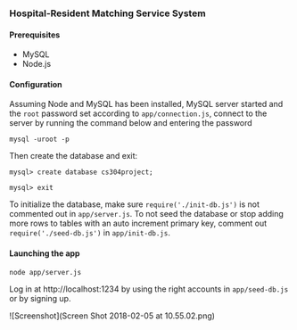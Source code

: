### Hospital-Resident Matching Service System

#### Prerequisites

- MySQL
- Node.js

#### Configuration
Assuming Node and MySQL has been installed, MySQL server started and the `root` password set according
to `app/connection.js`, connect to the server by running the command below and entering the password

```
mysql -uroot -p
```

Then create the database and exit:
```
mysql> create database cs304project;

mysql> exit
```

To initialize the database, make sure `require('./init-db.js')` is not commented out in `app/server.js`.
To not seed the database or stop adding more rows to tables with an auto increment primary key, comment out `require('./seed-db.js')` in `app/init-db.js`.
#### Launching the app

```
node app/server.js
```

Log in at http://localhost:1234 by using the right accounts in `app/seed-db.js` or by signing up.


![Screenshot](Screen Shot 2018-02-05 at 10.55.02.png)





